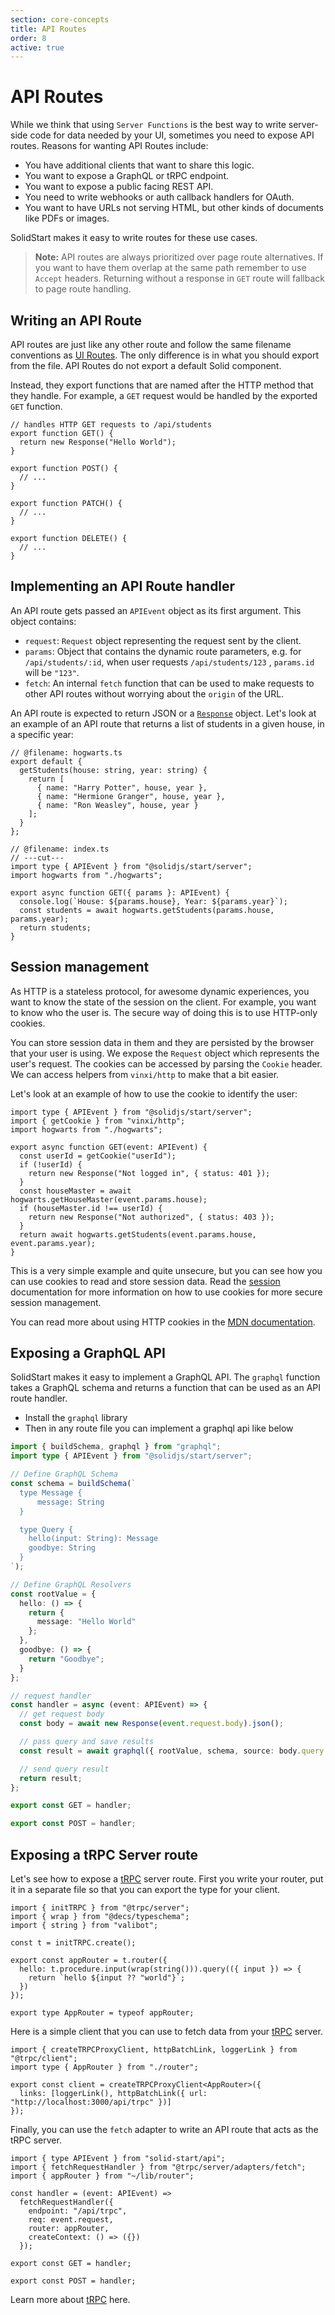 ```yaml
---
section: core-concepts
title: API Routes
order: 8
active: true
---
```


# API Routes

<table-of-contents></table-of-contents>

While we think that using `Server Functions` is the best way to write server-side code for data needed by your UI, sometimes you need to expose API routes. Reasons for wanting API Routes include:

- You have additional clients that want to share this logic.
- You want to expose a GraphQL or tRPC endpoint.
- You want to expose a public facing REST API.
- You need to write webhooks or auth callback handlers for OAuth.
- You want to have URLs not serving HTML, but other kinds of documents like PDFs or images.

SolidStart makes it easy to write routes for these use cases.

> **Note:** API routes are always prioritized over page route alternatives. If you want to have them overlap at the same path remember to use `Accept` headers. Returning without a response in `GET` route will fallback to page route handling.

## Writing an API Route

API routes are just like any other route and follow the same filename conventions as [UI Routes][routing]. The only difference is in what you should export from the file. API Routes do not export a default Solid component.

Instead, they export functions that are named after the HTTP method that they handle. For example, a `GET` request would be handled by the exported `GET` function.

```tsx twoslash filename="routes/api/students.ts"
// handles HTTP GET requests to /api/students
export function GET() {
  return new Response("Hello World");
}

export function POST() {
  // ...
}

export function PATCH() {
  // ...
}

export function DELETE() {
  // ...
}
```

## Implementing an API Route handler

An API route gets passed an `APIEvent` object as its first argument. This object contains:

- `request`: `Request` object representing the request sent by the client.
- `params`: Object that contains the dynamic route parameters, e.g. for `/api/students/:id`, when user requests `/api/students/123` , `params.id` will be `"123"`.
- `fetch`: An internal `fetch` function that can be used to make requests to other API routes without worrying about the `origin` of the URL.

An API route is expected to return JSON or a [`Response`][response] object. Let's look at an example of an API route that returns a list of students in a given house, in a specific year:

```tsx twoslash filename="routes/api/[house]/students/year-[year].ts"
// @filename: hogwarts.ts
export default {
  getStudents(house: string, year: string) {
    return [
      { name: "Harry Potter", house, year },
      { name: "Hermione Granger", house, year },
      { name: "Ron Weasley", house, year }
    ];
  }
};

// @filename: index.ts
// ---cut---
import type { APIEvent } from "@solidjs/start/server";
import hogwarts from "./hogwarts";

export async function GET({ params }: APIEvent) {
  console.log(`House: ${params.house}, Year: ${params.year}`);
  const students = await hogwarts.getStudents(params.house, params.year);
  return students;
}
```

## Session management

As HTTP is a stateless protocol, for awesome dynamic experiences, you want to know the state of the session on the client. For example, you want to know who the user is. The secure way of doing this is to use HTTP-only cookies.

You can store session data in them and they are persisted by the browser that your user is using. We expose the `Request` object which represents the user's request. The cookies can be accessed by parsing the `Cookie` header. We can access helpers from `vinxi/http` to make that a bit easier.

Let's look at an example of how to use the cookie to identify the user:

```tsx filename="routes/api/[house]/admin.ts"
import type { APIEvent } from "@solidjs/start/server";
import { getCookie } from "vinxi/http";
import hogwarts from "./hogwarts";

export async function GET(event: APIEvent) {
  const userId = getCookie("userId");
  if (!userId) {
    return new Response("Not logged in", { status: 401 });
  }
  const houseMaster = await hogwarts.getHouseMaster(event.params.house);
  if (houseMaster.id !== userId) {
    return new Response("Not authorized", { status: 403 });
  }
  return await hogwarts.getStudents(event.params.house, event.params.year);
}
```

This is a very simple example and quite unsecure, but you can see how you can use cookies to read and store session data. Read the [session][session] documentation for more information on how to use cookies for more secure session management.

You can read more about using HTTP cookies in the [MDN documentation][cookies].

## Exposing a GraphQL API

SolidStart makes it easy to implement a GraphQL API. The `graphql` function takes a GraphQL schema and returns a function that can be used as an API route handler.

- Install the `graphql` library
- Then in any route file you can implement a graphql api like below

```ts twoslash filename="routes/graphql.ts"
import { buildSchema, graphql } from "graphql";
import type { APIEvent } from "@solidjs/start/server";

// Define GraphQL Schema
const schema = buildSchema(`
  type Message {
      message: String
  }

  type Query {
    hello(input: String): Message
    goodbye: String
  }
`);

// Define GraphQL Resolvers
const rootValue = {
  hello: () => {
    return {
      message: "Hello World"
    };
  },
  goodbye: () => {
    return "Goodbye";
  }
};

// request handler
const handler = async (event: APIEvent) => {
  // get request body
  const body = await new Response(event.request.body).json();

  // pass query and save results
  const result = await graphql({ rootValue, schema, source: body.query });

  // send query result
  return result;
};

export const GET = handler;

export const POST = handler;
```

## Exposing a tRPC Server route

Let's see how to expose a [tRPC][trpc] server route. First you write your router, put it in a separate file so that you can export the type for your client.

```tsx filename="lib/router.ts"
import { initTRPC } from "@trpc/server";
import { wrap } from "@decs/typeschema";
import { string } from "valibot";

const t = initTRPC.create();

export const appRouter = t.router({
  hello: t.procedure.input(wrap(string())).query(({ input }) => {
    return `hello ${input ?? "world"}`;
  })
});

export type AppRouter = typeof appRouter;
```

Here is a simple client that you can use to fetch data from your [tRPC][trpc] server.

```tsx filename="lib/trpc.ts"
import { createTRPCProxyClient, httpBatchLink, loggerLink } from "@trpc/client";
import type { AppRouter } from "./router";

export const client = createTRPCProxyClient<AppRouter>({
  links: [loggerLink(), httpBatchLink({ url: "http://localhost:3000/api/trpc" })]
});
```

Finally, you can use the `fetch` adapter to write an API route that acts as the tRPC server.

```tsx filename="routes/api/trpc/[trpc].ts"
import { type APIEvent } from "solid-start/api";
import { fetchRequestHandler } from "@trpc/server/adapters/fetch";
import { appRouter } from "~/lib/router";

const handler = (event: APIEvent) =>
  fetchRequestHandler({
    endpoint: "/api/trpc",
    req: event.request,
    router: appRouter,
    createContext: () => ({})
  });

export const GET = handler;

export const POST = handler;
```

Learn more about [tRPC][trpc] here.

[cookies]: https://developer.mozilla.org/en-US/docs/Web/HTTP/Cookies
[session]: /advanced/session
[response]: https://developer.mozilla.org/en-US/docs/Web/API/Response
[createServerData]: /api/createServerData
[trpc]: https://trpc.io
[routing]: /core-concepts/routing

